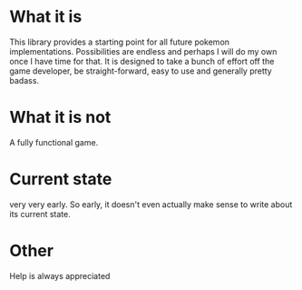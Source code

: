What it is
===============

This library provides a starting point for all future pokemon implementations. Possibilities are endless and perhaps I will do my own once I have time for that. It is designed to take a bunch of effort off the game developer, be straight-forward, easy to use and generally pretty badass.

What it is not
==============
A fully functional game.

Current state
===============
very very early. So early, it doesn't even actually make sense to write about its current state.

Other
===============
Help is always appreciated
